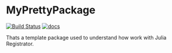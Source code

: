 # MyPrettyPackage

[![Build Status](https://github.com/Artyom91150/MyPrettyPackage.jl/actions/workflows/CI.yml/badge.svg?branch=main)](https://github.com/Artyom91150/MyPrettyPackage.jl/actions/workflows/CI.yml?query=branch%3Amain)
[![docs](https://img.shields.io/badge/docs-dev-blue.svg)](https://Artyom91150.github.io/MyPrettyPackage.jl/dev/)

Thats a template package used to understand how work with Julia Registrator.